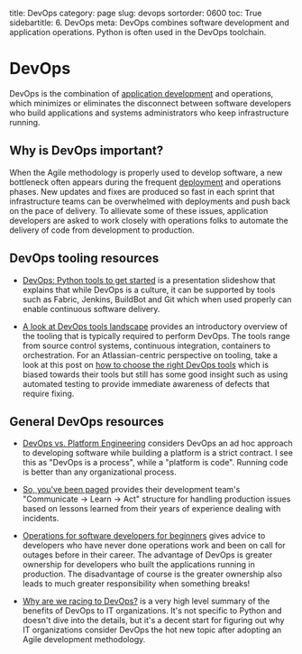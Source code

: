 title: DevOps
category: page
slug: devops
sortorder: 0600
toc: True
sidebartitle: 6. DevOps
meta: DevOps combines software development and application operations. Python is often used in the DevOps toolchain.


# DevOps
DevOps is the combination of [application development](/web-development.html)
and operations, which minimizes or eliminates the disconnect between 
software developers who build applications and systems administrators 
who keep infrastructure running.


## Why is DevOps important?
When the Agile methodology is properly used to develop software, a new
bottleneck often appears during the frequent [deployment](/deployment.html) 
and operations phases. New updates and fixes are produced so fast in each 
sprint that infrastructure teams can be overwhelmed with deployments and 
push back on the pace of delivery. To allievate some of these issues, 
application developers are asked to work closely with operations folks to
automate the delivery of code from development to production. 


## DevOps tooling resources
* [DevOps: Python tools to get started](https://speakerdeck.com/victorneo/devops-python-tools-to-get-started)
  is a presentation slideshow that explains that while DevOps is a culture, 
  it can be supported by tools such as Fabric, Jenkins, BuildBot and Git
  which when used properly can enable continuous software delivery.

* [A look at DevOps tools landscape](https://devup.co/a-look-at-devops-tools-landscape-7220099c6b81)
  provides an introductory overview of the tooling that is typically
  required to perform DevOps. The tools range from source control systems,
  continuous integration, containers to orchestration. For an 
  Atlassian-centric perspective on tooling, take a look at this post on
  [how to choose the right DevOps tools](http://blogs.atlassian.com/2016/03/how-to-choose-devops-tools/)
  which is biased towards their tools but still has some good insight
  such as using automated testing to provide immediate awareness of 
  defects that require fixing.


## General DevOps resources
* [DevOps vs. Platform Engineering](https://alexgaynor.net/2015/mar/06/devops-vs-platform-engineering/)
  considers DevOps an ad hoc approach to developing software while building
  a platform is a strict contract. I see this as "DevOps is a process", 
  while a "platform is code". Running code is better than any organizational 
  process.

* [So, you've been paged](http://blog.scalyr.com/2016/09/so-youve-been-paged/)
  provides their development team's "Communicate -> Learn -> Act" structure
  for handling production issues based on lessons learned from their years 
  of experience dealing with incidents.

* [Operations for software developers for beginners](https://jvns.ca/blog/2016/10/15/operations-for-software-developers-for-beginners/)
  gives advice to developers who have never done operations work and
  been on call for outages before in their career. The advantage of DevOps
  is greater ownership for developers who built the applications running
  in production. The disadvantage of course is the greater ownership
  also leads to much greater responsibility when something breaks!

* [Why are we racing to DevOps?](http://www.cio.com/article/3015237/application-development/why-are-we-racing-to-devops.html)
  is a very high level summary of the benefits of DevOps to IT organizations.
  It's not specific to Python and doesn't dive into the details, but it's 
  a decent start for figuring out why IT organizations consider DevOps the
  hot new topic after adopting an Agile development methodology.

